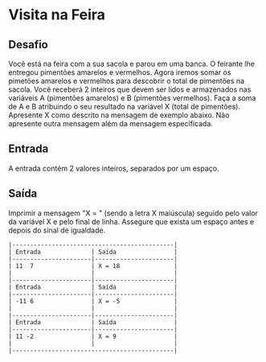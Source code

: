 # Visita na Feira

## Desafio

Você está na feira com a sua sacola e parou em uma banca. O feirante lhe entregou pimentões amarelos e vermelhos. Agora iremos somar os pimetões amarelos e vermelhos para descobrir o total de pimentões na sacola.  Você receberá 2 inteiros que devem ser lidos e armazenados nas variáveis A (pimentões amarelos) e B (pimentões vermelhos). Faça a soma de A e B atribuindo o seu resultado na variável X (total de pimentões). Apresente X como descrito na mensagem de exemplo abaixo. Não apresente outra mensagem além da mensagem especificada.

## Entrada
A entrada contém 2 valores inteiros, separados por um espaço.

## Saída
Imprimir a mensagem "X = " (sendo a letra X maiúscula) seguido pelo valor da variável X e pelo final de linha. Assegure que exista um espaço antes e depois do sinal de igualdade.

```
|---------------------------------------------|
| Entrada              | Saída                |
|----------------------|----------------------|
| 11  7                | X = 18               |
|                      |                      |
|----------------------|----------------------|
| Entrada              | Saída                |
|----------------------|----------------------|
| -11 6                | X = -5               |
|                      |                      |
|----------------------|----------------------|
| Entrada              | Saída                |
|----------------------|----------------------|
| 11 -2                | X = 9                |
|                      |                      |
|---------------------------------------------|
```

